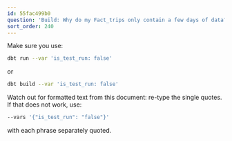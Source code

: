 ```yaml
---
id: 55fac499b0
question: 'Build: Why do my Fact_trips only contain a few days of data?'
sort_order: 240
---
```


Make sure you use:

```bash
dbt run --var 'is_test_run: false'
```
or

```bash
dbt build --var 'is_test_run: false'
```

Watch out for formatted text from this document: re-type the single quotes. If that does not work, use:

```bash
--vars '{"is_test_run": "false"}'
```

with each phrase separately quoted.